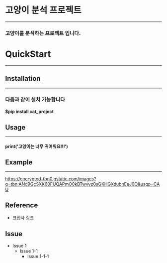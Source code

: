 # 고양이 분석 프로젝트
----------------------------------
### 고양이를 분석하는 프로젝트 입니다.

# QuickStart
----------------------------------------
## Installation
------------------------------------
### 다음과 같이 설치 가능합니다
  #### $pip install cat_project
  
## Usage
--------------------------------
  #### print('고양이는 너무 귀여워요!!!')

## Example
--------------------------------------------
<https://encrypted-tbn0.gstatic.com/images?q=tbn:ANd9GcSXK60FUQAPmO0kBTwvvz0sGKHGXdubnEaJ0Q&usqp=CAU>

## Reference
 - 크집사 링크
 
## Issue
  - Issue 1
    * Issue 1-1
      - Issue 1-1-1
